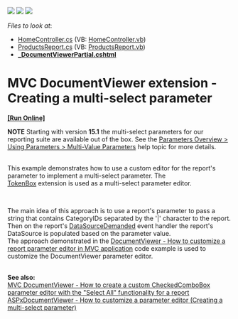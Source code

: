 <!-- default badges list -->
![](https://img.shields.io/endpoint?url=https://codecentral.devexpress.com/api/v1/VersionRange/128596923/14.2.3%2B)
[![](https://img.shields.io/badge/Open_in_DevExpress_Support_Center-FF7200?style=flat-square&logo=DevExpress&logoColor=white)](https://supportcenter.devexpress.com/ticket/details/T191944)
[![](https://img.shields.io/badge/📖_How_to_use_DevExpress_Examples-e9f6fc?style=flat-square)](https://docs.devexpress.com/GeneralInformation/403183)
<!-- default badges end -->
<!-- default file list -->
*Files to look at*:

* [HomeController.cs](./CS/T191944/Controllers/HomeController.cs) (VB: [HomeController.vb](./VB/T191944/Controllers/HomeController.vb))
* [ProductsReport.cs](./CS/T191944/Reports/ProductsReport.cs) (VB: [ProductsReport.vb](./VB/T191944/Reports/ProductsReport.vb))
* **[_DocumentViewerPartial.cshtml](./CS/T191944/Views/Home/_DocumentViewerPartial.cshtml)**
<!-- default file list end -->
# MVC DocumentViewer extension - Creating a multi-select parameter
<!-- run online -->
**[[Run Online]](https://codecentral.devexpress.com/t191944/)**
<!-- run online end -->


<p><strong>NOTE</strong> Starting with version <strong>15.1</strong> the multi-select parameters for our reporting suite are available out of the box. See the <a href="https://documentation.devexpress.com/#XtraReports/CustomDocument9997/Using">Parameters Overview > Using Parameters > Multi-Value Parameters</a> help topic for more details.</p>
<p><br />This example demonstrates how to use a custom editor for the report's parameter to implement a multi-select parameter. The <a href="https://documentation.devexpress.com/#AspNet/CustomDocument16298">TokenBox</a> extension is used as a multi-select parameter editor.</p>
<br />
<p>The main idea of this approach is to use a report's parameter to pass a string that contains CategoryIDs separated by the '|' character to the report. Then on the report's <a href="http://documentation.devexpress.com/#XtraReports/DevExpressXtraReportsUIXtraReportBase_DataSourceDemandedtopic"><u>DataSourceDemanded</u></a> event handler the report's DataSource is populated based on the parameter value. <br />The approach demonstrated in the <a href="https://www.devexpress.com/Support/Center/p/E5053">DocumentViewer - How to customize a report parameter editor in MVC application</a> code example is used to customize the DocumentViewer parameter editor.<br /><br /></p>
<p><strong>See also:<br /></strong><a href="https://www.devexpress.com/Support/Center/p/T262163">MVC DocumentViewer - How to create a custom CheckedComboBox parameter editor with the "Select All" functionality for a report</a><br /><a href="https://www.devexpress.com/Support/Center/p/E5142">ASPxDocumentViewer - How to customize a parameter editor (Creating a multi-select parameter)</a></p>

<br/>


